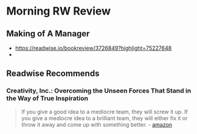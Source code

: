 # Morning RW Review

## Making of A Manager
- https://readwise.io/bookreview/3726849?highlight=75227648
-

## Readwise Recommends
### Creativity, Inc.: Overcoming the Unseen Forces That Stand in the Way of True Inspiration

> If you give a good idea to a mediocre team, they will screw it up. If you give a mediocre idea to a brilliant team, they will either fix it or throw it away and come up with something better. - [amazon](https://www.amazon.ca/dp/B00FUZQYBO?tag=readwise-20)